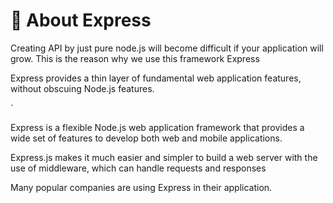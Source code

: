 <h1>🌟 About Express</h1>
<p>Creating API by just pure node.js will become difficult if your application will grow. This is the reason why we use this framework Express</p>
<p>Express provides a thin layer of fundamental web application features, without obscuing Node.js features.</p>`
<p>Express is a flexible Node.js web application framework that provides a wide set of features to develop both web and mobile applications.</p>
<p>Express.js makes it much easier and simpler to build a web server with the use of middleware, which can handle requests and responses</p>
<p>Many popular companies are using Express in their application. </p>
